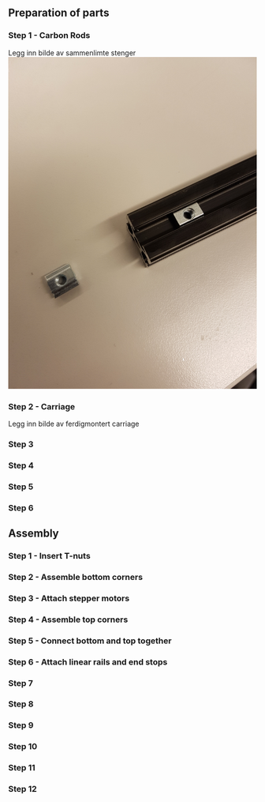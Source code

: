 


## Preparation of parts

### Step 1 - Carbon Rods
Legg inn bilde av sammenlimte stenger
![alt tag](https://github.com/OleIdole/Kossel-XL-DIY-3D-printer/blob/master/Pictures/T-nut.jpg)

### Step 2 - Carriage
Legg inn bilde av ferdigmontert carriage

### Step 3


### Step 4


### Step 5


### Step 6




## Assembly

### Step 1 - Insert T-nuts


### Step 2 - Assemble bottom corners


### Step 3 - Attach stepper motors


### Step 4 - Assemble top corners


### Step 5 - Connect bottom and top together


### Step 6 - Attach linear rails and end stops


### Step 7


### Step 8


### Step 9


### Step 10


### Step 11


### Step 12
